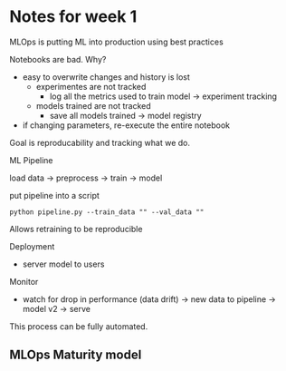 # Notes for week 1

MLOps is putting ML into production using best practices

Notebooks are bad. Why?
- easy to overwrite changes and history is lost
    - experimentes are not tracked
        - log all the metrics used to train model -> experiment tracking
    - models trained are not tracked
        - save all models trained -> model registry
- if changing parameters, re-execute the entire notebook

Goal is reproducability and tracking what we do.

ML Pipeline

load data -> preprocess -> train -> model

put pipeline into a script

`python pipeline.py --train_data "" --val_data ""`

Allows retraining to be reproducible

Deployment
- server model to users

Monitor
- watch for drop in performance (data drift) -> new data to pipeline -> model v2 -> serve 

This process can be fully automated.

## MLOps Maturity model